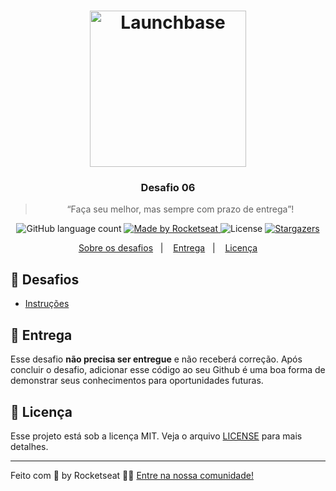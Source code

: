 <h1 align="center">
    <img alt="Launchbase" src="https://rocketseat-cdn.s3-sa-east-1.amazonaws.com/bootcamp-launchbase.png" width="250px" />
</h1>

<h3 align="center">
  Desafio 06
</h3>

<blockquote align="center">“Faça seu melhor, mas sempre com prazo de entrega”!</blockquote>

<p align="center">
  <img alt="GitHub language count" src="https://img.shields.io/github/languages/count/rocketseat/bootcamp-launchbase-desafios-06?color=%23F7DF1E">

  <a href="https://rocketseat.com.br">
    <img alt="Made by Rocketseat" src="https://img.shields.io/badge/made%20by-Rocketseat-%23F7DF1E">
  </a>

  <img alt="License" src="https://img.shields.io/badge/license-MIT-%23F7DF1E">

  <a href="https://github.com/Rocketseat/bootcamp-launchbase-desafios-06/stargazers">
    <img alt="Stargazers" src="https://img.shields.io/github/stars/rocketseat/bootcamp-launchbase-desafios-06?style=social">
  </a>
</p>

<p align="center">
  <a href="#-desafios">Sobre os desafios</a>&nbsp;&nbsp;&nbsp;|&nbsp;&nbsp;&nbsp;
  <a href="#-entrega">Entrega</a>&nbsp;&nbsp;&nbsp;|&nbsp;&nbsp;&nbsp; 
  <a href="#-licença">Licença</a>
</p>

## 🚀 Desafios

- [Instruções](desafios/01.md)

## 📅 Entrega

Esse desafio **não precisa ser entregue** e não receberá correção. Após concluir o desafio, adicionar esse código ao seu Github é uma boa forma de demonstrar seus conhecimentos para oportunidades futuras.

## 📝 Licença

Esse projeto está sob a licença MIT. Veja o arquivo [LICENSE](LICENSE.md) para mais detalhes.

---

Feito com 💜 by Rocketseat 👋🏼 [Entre na nossa comunidade!](https://discordapp.com/invite/gCRAFhc)
